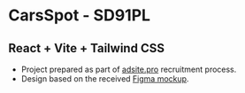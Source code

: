# CarsSpot - SD91PL

## React + Vite + Tailwind CSS

- Project prepared as part of [adsite.pro](https://adsite.pro/pl) recruitment process.
- Design based on the received [Figma mockup](https://www.figma.com/design/4R2uw8aIgX9G3SSKVRg4ho/Rekrutacja?node-id=0-1&node-type=CANVAS&t=NNotc7kPXQ4YNGhA-0).
